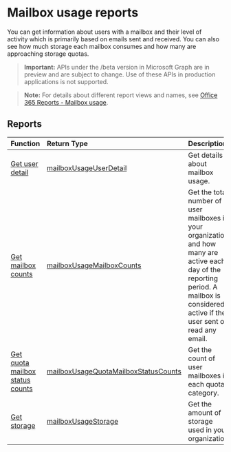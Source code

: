 # Mailbox usage reports

You can get information about users with a mailbox and their level of activity which is primarily based on emails sent and received. You can also see how much storage each mailbox consumes and how many are approaching storage quotas.

> **Important:** APIs under the /beta version in Microsoft Graph are in preview and are subject to change. Use of these APIs in production applications is not supported.

> **Note:** For details about different report views and names, see [Office 365 Reports - Mailbox usage](https://support.office.com/client/Mailbox-usage-beffbe01-ce2d-4614-9ae5-7898868e2729).

## Reports

| Function                                 | Return Type                              | Description                              |
| :--------------------------------------- | :--------------------------------------- | :--------------------------------------- |
| [Get user detail](../api/reportroot_mailboxusageuserdetail.md) | [mailboxUsageUserDetail](../api/reportroot_mailboxusageuserdetail.md#response) | Get details about mailbox usage.         |
| [Get mailbox counts](../api/reportroot_mailboxusagemailboxcounts.md) | [mailboxUsageMailboxCounts](../api/reportroot_mailboxusagemailboxcounts.md#response) | Get the total number of user mailboxes in your organization and how many are active each day of the reporting period. A mailbox is considered active if the user sent or read any email. |
| [Get quota mailbox status counts](../api/reportroot_mailboxusagequotamailboxstatuscounts.md) | [mailboxUsageQuotaMailboxStatusCounts](../api/reportroot_mailboxusagequotamailboxstatuscounts.md#response) | Get the count of user mailboxes in each quota category. |
| [Get storage](../api/reportroot_mailboxusagestorage.md) | [mailboxUsageStorage](../api/reportroot_mailboxusagestorage.md#response) | Get the amount of storage used in your organization. |
